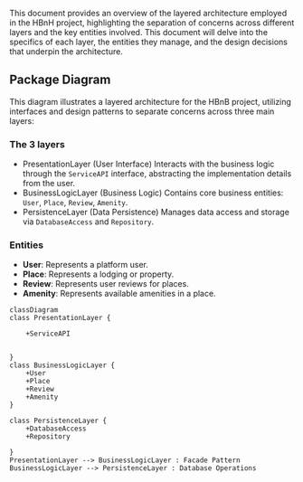 This document provides an overview of the layered architecture employed in the HBnH project, highlighting the separation of concerns across different layers and the key entities involved. This document will delve into the specifics of each layer, the entities they manage, and the design decisions that underpin the architecture.

## Package Diagram

This diagram illustrates a layered architecture for the HBnB project, utilizing interfaces and design patterns to separate concerns across three main layers:

### The 3 layers

- PresentationLayer (User Interface)
Interacts with the business logic through the `ServiceAPI` interface, abstracting the implementation details from the user.
- BusinessLogicLayer (Business Logic)
Contains core business entities: `User`, `Place`, `Review`, `Amenity`.
- PersistenceLayer (Data Persistence)
Manages data access and storage via `DatabaseAccess` and `Repository`.

### Entities

- **User**: Represents a platform user.
- **Place**: Represents a lodging or property.
- **Review**: Represents user reviews for places.
- **Amenity**: Represents available amenities in a place.

````mermaid 
classDiagram
class PresentationLayer {

    +ServiceAPI


}
class BusinessLogicLayer {
    +User
    +Place
    +Review
    +Amenity
}

class PersistenceLayer {
    +DatabaseAccess
    +Repository

}
PresentationLayer --> BusinessLogicLayer : Facade Pattern
BusinessLogicLayer --> PersistenceLayer : Database Operations
````